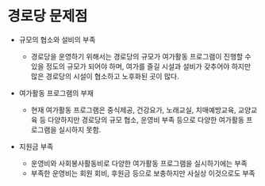 # 경로당 문제점
* 규모의 협소와 설비의 부족
  - 경로당을 운영하기 위해서는 경로당의 규모가 여가활동 프로그램이 진행할 수 있을 정도의 규모가 되어야 하며, 여가를 즐길 시설과 설비가 갖추어야 하지만 많은 경로당의 시설이 협소하고 노후화된 곳이 많다.

* 여가활동 프로그램의 부재
  - 현재 여가활동 프로그램은 중식제공, 건강요가, 노래교실, 치매예방교육, 교양교육 등 다양하지만 경로당의 규모 협소, 운영비 부족 등으로 다양한 여가활동 프로그램을 실시하지 못함.

* 지원금 부족
  - 운영비와 사회봉사활동비로 다양한 여가활동 프로그램을 실시하기에는 부족
  - 부족한 운영비는 회원 회비, 후원금 등으로 보충하지만 사실상 이것으로도 부족
